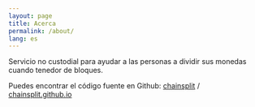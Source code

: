 ```yaml
---
layout: page
title: Acerca
permalink: /about/
lang: es
---
```


Servicio no custodial para ayudar a las personas a dividir sus monedas cuando tenedor de bloques.

Puedes encontrar el código fuente en Github:
[chainsplit][chainsplit-org] /
[chainsplit.github.io](https://github.com/chainsplit/chainsplit.github.io)

[chainsplit-org]: https://github.com/chainsplit
